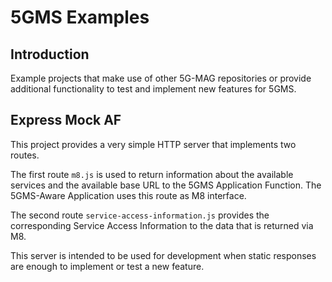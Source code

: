 # 5GMS Examples

## Introduction

Example projects that make use of other 5G-MAG repositories or provide additional functionality to test and implement
new features for 5GMS.

## Express Mock AF

This project provides a very simple HTTP server that implements two routes.

The first route `m8.js` is used to return information about the available services and the available base URL to the 5GMS Application Function. The 5GMS-Aware
Application uses this route as M8 interface.

The second route `service-access-information.js` provides the corresponding Service Access Information to the data that
is returned via M8.

This server is intended to be used for development when static responses are enough to implement or test a new feature.
